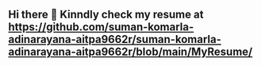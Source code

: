 ## Hi there 👋 Kinndly check my resume at https://github.com/suman-komarla-adinarayana-aitpa9662r/suman-komarla-adinarayana-aitpa9662r/blob/main/MyResume/
<!--
**suman-komarla-adinarayana/suman-komarla-adinarayana** is a ✨ _special_ ✨ repository because its `README.md` (this file) appears on your GitHub profile.

Here are some ideas to get you started:

- 🔭 I’m currently working on ...
- 🌱 I’m currently learning ...
- 👯 I’m looking to collaborate on ...
- 🤔 I’m looking for help with ...
- 💬 Ask me about ...
- 📫 How to reach me: ...
- 😄 Pronouns: ...
- ⚡ Fun fact: ...
-->
